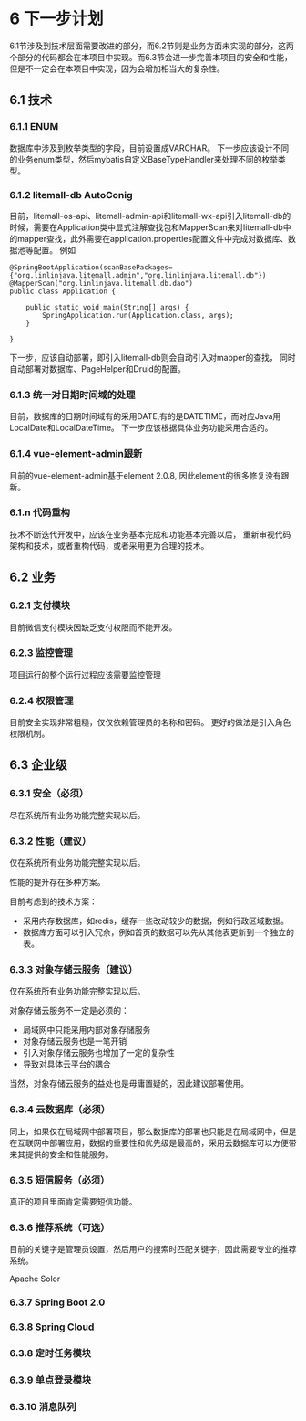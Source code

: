 # 6 下一步计划

6.1节涉及到技术层面需要改进的部分，而6.2节则是业务方面未实现的部分，这两个部分的代码都会在本项目中实现。而6.3节会进一步完善本项目的安全和性能，但是不一定会在本项目中实现，因为会增加相当大的复杂性。

## 6.1 技术

### 6.1.1 ENUM
数据库中涉及到枚举类型的字段，目前设置成VARCHAR。
下一步应该设计不同的业务enum类型，然后mybatis自定义BaseTypeHandler来处理不同的枚举类型。

### 6.1.2 litemall-db AutoConig
目前，litemall-os-api、litemall-admin-api和litemall-wx-api引入litemall-db的时候，需要在Application类中显式注解查找包和MapperScan来对litemall-db中的mapper查找，此外需要在application.properties配置文件中完成对数据库、数据池等配置。
例如
```
@SpringBootApplication(scanBasePackages={"org.linlinjava.litemall.admin","org.linlinjava.litemall.db"})
@MapperScan("org.linlinjava.litemall.db.dao")
public class Application {

    public static void main(String[] args) {
        SpringApplication.run(Application.class, args);
    }

}
```
下一步，应该自动部署，即引入litemall-db则会自动引入对mapper的查找，
同时自动部署对数据库、PageHelper和Druid的配置。

### 6.1.3 统一对日期时间域的处理
目前，数据库的日期时间域有的采用DATE,有的是DATETIME，而对应Java用LocalDate和LocalDateTime。
下一步应该根据具体业务功能采用合适的。

### 6.1.4 vue-element-admin跟新
目前的vue-element-admin基于element 2.0.8, 因此element的很多修复没有跟新。

### 6.1.n 代码重构

技术不断迭代开发中，应该在业务基本完成和功能基本完善以后，
重新审视代码架构和技术，或者重构代码，或者采用更为合理的技术。

## 6.2 业务
 
### 6.2.1 支付模块

目前微信支付模块因缺乏支付权限而不能开发。

### 6.2.3 监控管理

项目运行的整个运行过程应该需要监控管理

### 6.2.4 权限管理

目前安全实现非常粗糙，仅仅依赖管理员的名称和密码。
更好的做法是引入角色权限机制。

## 6.3 企业级

### 6.3.1 安全（必须）

尽在系统所有业务功能完整实现以后。

### 6.3.2 性能（建议）

仅在系统所有业务功能完整实现以后。

性能的提升存在多种方案。

目前考虑到的技术方案：

* 采用内存数据库，如redis，缓存一些改动较少的数据，例如行政区域数据。
* 数据库方面可以引入冗余，例如首页的数据可以先从其他表更新到一个独立的表。

### 6.3.3 对象存储云服务（建议）

仅在系统所有业务功能完整实现以后。

对象存储云服务不一定是必须的：

* 局域网中只能采用内部对象存储服务
* 对象存储云服务也是一笔开销
* 引入对象存储云服务也增加了一定的复杂性
* 导致对具体云平台的耦合

当然，对象存储云服务的益处也是毋庸置疑的，因此建议部署使用。

### 6.3.4 云数据库（必须）

同上，如果仅在局域网中部署项目，那么数据库的部署也只能是在局域网中，但是在互联网中部署应用，数据的重要性和优先级是最高的，采用云数据库可以方便带来其提供的安全和性能服务。

### 6.3.5 短信服务（必须）

真正的项目里面肯定需要短信功能。

### 6.3.6 推荐系统（可选）

目前的关键字是管理员设置，然后用户的搜索时匹配关键字，因此需要专业的推荐系统。

Apache Solor

### 6.3.7 Spring Boot 2.0

### 6.3.8 Spring Cloud

### 6.3.8 定时任务模块

### 6.3.9 单点登录模块

### 6.3.10 消息队列